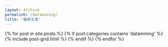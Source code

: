 ```yaml
---
layout: archive
permalink: /datamining/
title: "最新文章"
---
```


<div class="tiles">
{% for post in site.posts %}
    {% if post.categories contains 'datamining' %}
        {% include post-grid.html %}
    {% endif %}
{% endfor %}
</div><!-- /.tiles -->
